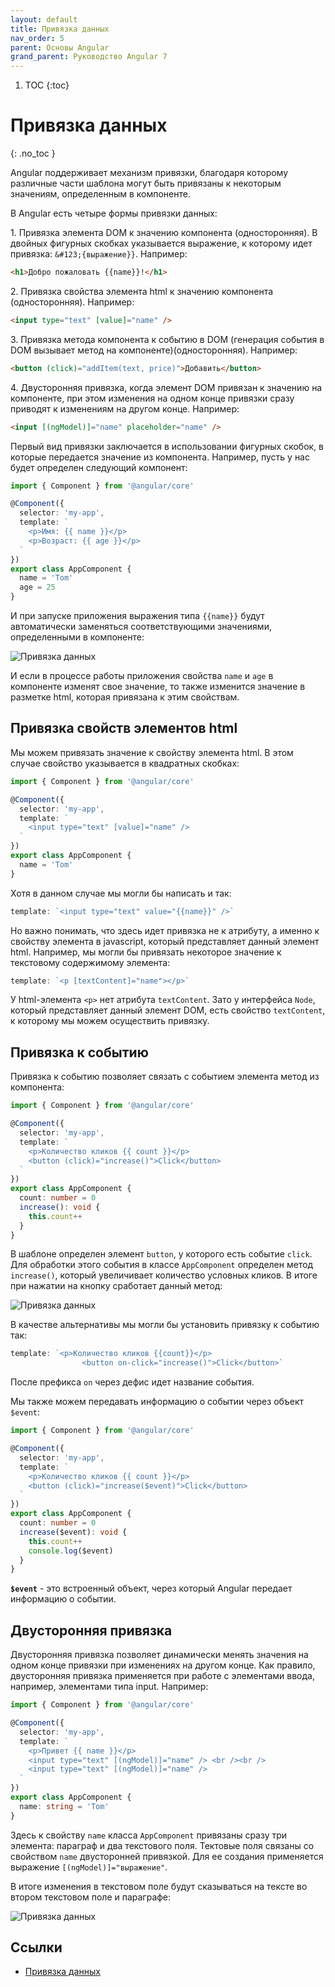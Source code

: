 ```yaml
---
layout: default
title: Привязка данных
nav_order: 5
parent: Основы Angular
grand_parent: Руководство Angular 7
---
```


<!-- prettier-ignore-start -->
1. TOC
{:toc}

# Привязка данных
{: .no_toc }
<!-- prettier-ignore-end -->

Angular поддерживает механизм привязки, благодаря которому различные части шаблона могут быть привязаны к некоторым значениям, определенным в компоненте.

В Angular есть четыре формы привязки данных:

1.&nbsp;Привязка элемента DOM к значению компонента (односторонняя). В двойных фигурных скобках указывается выражение, к которому идет привязка: `&#123;{выражение}}`. Например:

```html
<h1>Добро пожаловать {{name}}!</h1>
```

2.&nbsp;Привязка свойства элемента html к значению компонента (односторонняя). Например:

```html
<input type="text" [value]="name" />
```

3.&nbsp;Привязка метода компонента к событию в DOM (генерация события в DOM вызывает метод на компоненте)(односторонняя). Например:

```html
<button (click)="addItem(text, price)">Добавить</button>
```

4.&nbsp;Двусторонняя привязка, когда элемент DOM привязан к значению на компоненте, при этом изменения на одном конце привязки сразу приводят к изменениям на другом конце. Например:

```html
<input [(ngModel)]="name" placeholder="name" />
```

Первый вид привязки заключается в использовании фигурных скобок, в которые передается значение из компонента. Например, пусть у нас будет определен следующий компонент:

```typescript
import { Component } from '@angular/core'

@Component({
  selector: 'my-app',
  template: `
    <p>Имя: {{ name }}</p>
    <p>Возраст: {{ age }}</p>
  `
})
export class AppComponent {
  name = 'Tom'
  age = 25
}
```

И при запуске приложения выражения типа `{{name}}` будут автоматически заменяться соответствующими значениями, определенными в компоненте:

![Привязка данных](binding-1.png)

И если в процессе работы приложения свойства `name` и `age` в компоненте изменят свое значение, то также изменится значение в разметке html, которая привязана к этим свойствам.

## Привязка свойств элементов html

Мы можем привязать значение к свойству элемента html. В этом случае свойство указывается в квадратных скобках:

```typescript
import { Component } from '@angular/core'

@Component({
  selector: 'my-app',
  template: `
    <input type="text" [value]="name" />
  `
})
export class AppComponent {
  name = 'Tom'
}
```

Хотя в данном случае мы могли бы написать и так:

```typescript
template: `<input type="text" value="{{name}}" />`
```

Но важно понимать, что здесь идет привязка не к атрибуту, а именно к свойству элемента в javascript, который представляет данный элемент html. Например, мы могли бы привязать некоторое значение к текстовому содержимому элемента:

```typescript
template: `<p [textContent]="name"></p>`
```

У html-элемента `<p>` нет атрибута `textContent`. Зато у интерфейса `Node`, который представляет данный элемент DOM, есть свойство `textContent`, к которому мы можем осуществить привязку.

## Привязка к событию

Привязка к событию позволяет связать с событием элемента метод из компонента:

```typescript
import { Component } from '@angular/core'

@Component({
  selector: 'my-app',
  template: `
    <p>Количество кликов {{ count }}</p>
    <button (click)="increase()">Click</button>
  `
})
export class AppComponent {
  count: number = 0
  increase(): void {
    this.count++
  }
}
```

В шаблоне определен элемент `button`, у которого есть событие `click`. Для обработки этого события в классе `AppComponent` определен метод `increase()`, который увеличивает количество условных кликов. В итоге при нажатии на кнопку сработает данный метод:

![Привязка данных](binding-2.png)

В качестве альтернативы мы могли бы установить привязку к событию так:

```typescript
template: `<p>Количество кликов {{count}}</p>
                <button on-click="increase()">Click</button>`
```

После префикса `on` через дефис идет название события.

Мы также можем передавать информацию о событии через объект `$event`:

```typescript
import { Component } from '@angular/core'

@Component({
  selector: 'my-app',
  template: `
    <p>Количество кликов {{ count }}</p>
    <button (click)="increase($event)">Click</button>
  `
})
export class AppComponent {
  count: number = 0
  increase($event): void {
    this.count++
    console.log($event)
  }
}
```

**`$event`** - это встроенный объект, через который Angular передает информацию о событии.

## Двусторонняя привязка

Двусторонняя привязка позволяет динамически менять значения на одном конце привязки при изменениях на другом конце. Как правило, двусторонняя привязка применяется при работе с элементами ввода, например, элементами типа input. Например:

```typescript
import { Component } from '@angular/core'

@Component({
  selector: 'my-app',
  template: `
    <p>Привет {{ name }}</p>
    <input type="text" [(ngModel)]="name" /> <br /><br />
    <input type="text" [(ngModel)]="name" />
  `
})
export class AppComponent {
  name: string = 'Tom'
}
```

Здесь к свойству `name` класса `AppComponent` привязаны сразу три элемента: параграф и два текстового поля. Тектовые поля связаны со свойством `name` двусторонней привязкой. Для ее создания применяется выражение `[(ngModel)]="выражение"`.

В итоге изменения в текстовом поле будут сказываться на тексте во втором текстовом поле и параграфе:

![Привязка данных](binding-3.png)

## Ссылки

- [Привязка данных](https://metanit.com/web/angular2/2.5.php)
